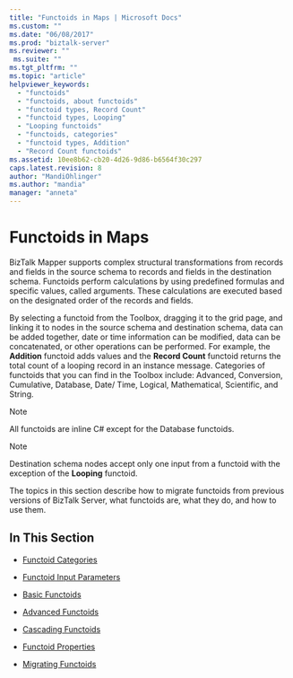 ```yaml
---
title: "Functoids in Maps | Microsoft Docs"
ms.custom: ""
ms.date: "06/08/2017"
ms.prod: "biztalk-server"
ms.reviewer: ""
 ms.suite: ""
ms.tgt_pltfrm: ""
ms.topic: "article"
helpviewer_keywords: 
  - "functoids"
  - "functoids, about functoids"
  - "functoid types, Record Count"
  - "functoid types, Looping"
  - "Looping functoids"
  - "functoids, categories"
  - "functoid types, Addition"
  - "Record Count functoids"
ms.assetid: 10ee8b62-cb20-4d26-9d86-b6564f30c297
caps.latest.revision: 8
author: "MandiOhlinger"
ms.author: "mandia"
manager: "anneta"
---
```

# Functoids in Maps
BizTalk Mapper supports complex structural transformations from records and fields in the source schema to records and fields in the destination schema. Functoids perform calculations by using predefined formulas and specific values, called arguments. These calculations are executed based on the designated order of the records and fields.  
  
 By selecting a functoid from the Toolbox, dragging it to the grid page, and linking it to nodes in the source schema and destination schema, data can be added together, date or time information can be modified, data can be concatenated, or other operations can be performed. For example, the **Addition** functoid adds values and the **Record Count** functoid returns the total count of a looping record in an instance message. Categories of functoids that you can find in the Toolbox include: Advanced, Conversion, Cumulative, Database, Date/ Time, Logical, Mathematical, Scientific, and String.  
  
> [!NOTE]
>  All functoids are inline C# except for the Database functoids.  
  
> [!NOTE]
>  Destination schema nodes accept only one input from a functoid with the exception of the **Looping** functoid.  
  
 The topics in this section describe how to migrate functoids from previous versions of BizTalk Server, what functoids are, what they do, and how to use them.  
  
## In This Section  
  
-   [Functoid Categories](../core/functoid-categories.md)  
  
-   [Functoid Input Parameters](../core/functoid-input-parameters.md)  
  
-   [Basic Functoids](../core/basic-functoids.md)  
  
-   [Advanced Functoids](../core/advanced-functoids.md)  
  
-   [Cascading Functoids](../core/cascading-functoids.md)  
  
-   [Functoid Properties](../core/functoid-properties.md)  
  
-   [Migrating Functoids](../core/migrating-functoids.md)
